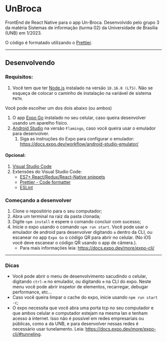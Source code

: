 # UnBroca
FrontEnd de React Native para o app Un-Broca. Desenvolvido pelo grupo 3 da matéria Sistemas de informação (turma 02) da Universidade de Brasília (UNB) em 1/2023.

O código é formatado utilizando o [Prettier](https://prettier.io/).

---

## Desenvolvendo

### Requisitos:

1. Você tem que ter [Node.js](https://nodejs.org/en) instalado na versão `18.16.0 (LTS)`. Não se esqueça de colocar o caminho de instalação na variável de sistema `PATH`.

Você pode escolher um dos dois abaixo (ou ambos)

1. O app [Expo Go](https://expo.dev/expo-go) instalado no seu celular, caso queira desenvolver usando um aparelho físico.
2. [Android Studio](https://developer.android.com/studio) na versão `Flamingo`, caso você queira usar o emulador para desenvolver.
    1. Siga as instruções do Expo para configurar o emulador: https://docs.expo.dev/workflow/android-studio-emulator/

#### Opcional:

1. [Visual Studio Code](https://code.visualstudio.com/)
2. Extensões do Visual Studio Code:
    - [ES7+ React/Redux/React-Native snippets](https://marketplace.visualstudio.com/items?itemName=dsznajder.es7-react-js-snippets)
    - [Prettier - Code formatter](https://marketplace.visualstudio.com/items?itemName=esbenp.prettier-vscode)
    - [ESLint](https://marketplace.visualstudio.com/items?itemName=dbaeumer.vscode-eslint)

### Começando a desenvolver

1. Clone o repositório para o seu computador;
2. Abra um terminal na raiz da pasta clonada;
3. Digite `npm install` e espere o comando concluir com sucesso;
4. Inicie o expo usando o comando `npm run start`.  Você pode usar o emulador de android para desenvolver digitando `a` dentro da CLI, ou escanear no app `Expo Go` o código QR para abrir no celular. (No iOS você deve escanear o código QR usando o app de câmera.).
    - Para mais informações leia: https://docs.expo.dev/more/expo-cli/

---

### Dicas

- Você pode abrir o menu de desenvolvimento sacudindo o celular, digitando `ctrl-m` no emulador, ou digitando `m` na CLI do expo. Neste menu você pode abrir inspetor de elementos, recarregar, debugar performance, etc...
- Caso você queira limpar o cache do expo, inicie usando `npm run start -c`;
- O expo necessita que você abra uma porta tcp no seu computador e que ambos celular e computador estejam na mesma lan e tenham acesso à internet. Isso não é possível em redes empresariais ou públicas, como a da UNB, e para desenvolver nessas redes é necessário usar tunelamento. Leia: https://docs.expo.dev/more/expo-cli/#tunneling.
